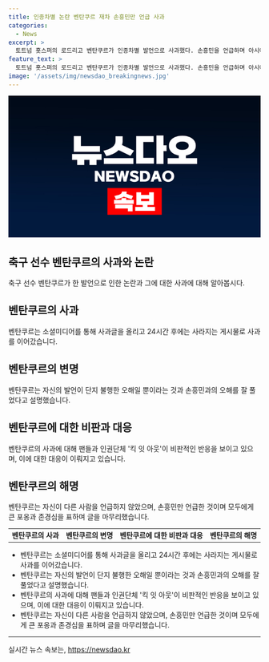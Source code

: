 ```yaml
---
title: 인종차별 논란 벤탄쿠르 재차 손흥민만 언급 사과
categories:
  - News
excerpt: >
  토트넘 홋스퍼의 로드리고 벤탄쿠르가 인종차별 발언으로 사과했다. 손흥민을 언급하며 아시아인에 대해 모욕적 발언을 한 후, 재차 사과하고 오해를 풀었다. 그러나 손흥민의 애칭을 잘못 사용함으로써 논란은 계속되고 있으며, 팬들과 인권단체로부터 비판을 받고 있다. 벤탄쿠르는 발언이 아시아인 전체를 비하한 것은 아니라며, 모든 사람에게 사과하고 존중한다고 전했다.
feature_text: >
  토트넘 홋스퍼의 로드리고 벤탄쿠르가 인종차별 발언으로 사과했다. 손흥민을 언급하며 아시아인에 대해 모욕적 발언을 한 후, 재차 사과하고 오해를 풀었다. 그러나 손흥민의 애칭을 잘못 사용함으로써 논란은 계속되고 있으며, 팬들과 인권단체로부터 비판을 받고 있다. 벤탄쿠르는 발언이 아시아인 전체를 비하한 것은 아니라며, 모든 사람에게 사과하고 존중한다고 전했다.
image: '/assets/img/newsdao_breakingnews.jpg'
---
```


<p><img src="/assets/img/newsdao_breakingnews.jpg" alt="pcversion 속보" /></p>

<h2 data-ke-size="size26">축구 선수 벤탄쿠르의 사과와 논란</h2>

<p data-ke-size="size16">축구 선수 벤탄쿠르가 한 발언으로 인한 논란과 그에 대한 사과에 대해 알아봅시다.</p>

<h2><b>벤탄쿠르의 사과</b></h2>

<p data-ke-size="size16">벤탄쿠르는 소셜미디어를 통해 사과글을 올리고 24시간 후에는 사라지는 게시물로 사과를 이어갔습니다.</p>

<h2><b>벤탄쿠르의 변명</b></h2>

<p data-ke-size="size16">벤탄쿠르는 자신의 발언이 단지 불행한 오해일 뿐이라는 것과 손흥민과의 오해를 잘 풀었다고 설명했습니다.</p>

<h2><b>벤탄쿠르에 대한 비판과 대응</b></h2>

<p data-ke-size="size16">벤탄쿠르의 사과에 대해 팬들과 인권단체 '킥 잇 아웃'이 비판적인 반응을 보이고 있으며, 이에 대한 대응이 이뤄지고 있습니다.</p>

<h2><b>벤탄쿠르의 해명</b></h2>

<p data-ke-size="size16">벤탄쿠르는 자신이 다른 사람을 언급하지 않았으며, 손흥민만 언급한 것이며 모두에게 큰 포옹과 존경심을 표하며 글을 마무리했습니다.</p>

<table>
  <tr>
    <td style="text-align: center; height: 17px;"><b>벤탄쿠르의 사과</b></td>
    <td style="text-align: center; height: 17px;"><b>벤탄쿠르의 변명</b></td>
    <td style="text-align: center; height: 17px;"><b>벤탄쿠르에 대한 비판과 대응</b></td>
    <td style="text-align: center; height: 17px;"><b>벤탄쿠르의 해명</b></td>
  </tr>
</table>

<ul>
  <li>벤탄쿠르는 소셜미디어를 통해 사과글을 올리고 24시간 후에는 사라지는 게시물로 사과를 이어갔습니다.</li>
  <li>벤탄쿠르는 자신의 발언이 단지 불행한 오해일 뿐이라는 것과 손흥민과의 오해를 잘 풀었다고 설명했습니다.</li>
  <li>벤탄쿠르의 사과에 대해 팬들과 인권단체 '킥 잇 아웃'이 비판적인 반응을 보이고 있으며, 이에 대한 대응이 이뤄지고 있습니다.</li>
  <li>벤탄쿠르는 자신이 다른 사람을 언급하지 않았으며, 손흥민만 언급한 것이며 모두에게 큰 포옹과 존경심을 표하며 글을 마무리했습니다.</li>
</ul>

<hr>
실시간 뉴스 속보는, <a href="https://newsdao.kr" rel="dofollow">https://newsdao.kr</a>


